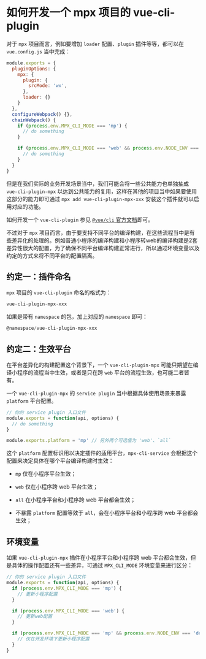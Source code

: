 # 如何开发一个 mpx 项目的 vue-cli-plugin

对于 `mpx` 项目而言，例如要增加 `loader` 配置、`plugin` 插件等等，都可以在 `vue.config.js` 当中完成：

```javascript
module.exports = {
  pluginOptions: {
    mpx: {
      plugin: {
        srcMode: 'wx',
      },
      loader: {}
    }
  },
  configureWebpack() {},
  chainWebpack() {
    if (process.env.MPX_CLI_MODE === 'mp') {
      // do something
    }

    if (process.env.MPX_CLI_MODE === 'web' && process.env.NODE_ENV === 'development') {
      // do something
    }
  }
}
```

但是在我们实际的业务开发场景当中，我们可能会将一些公共能力也单独抽成 `vue-cli-plugin-mpx` 以达到公共能力的复用，这样在其他的项目当中如果要使用这部分的能力即可通过 `mpx add vue-cli-plugin-mpx-xxx` 安装这个插件就可以启用对应的功能。

如何开发一个 `vue-cli-plugin` 参见 [`@vue/cli` 官方文档](https://cli.vuejs.org/dev-guide/plugin-dev.html)即可。

不过对于 `mpx` 项目而言，由于要支持不同平台的编译构建，在这些流程当中是有些差异化的处理的。例如普通小程序的编译构建和小程序转web的编译构建是2套差异性很大的配置，为了确保不同平台编译构建正常进行，所以通过环境变量以及约定的方式来将不同平台的配置隔离。

## 约定一：插件命名

`mpx` 项目的 `vue-cli-plugin` 命名的格式为：

```javascript
vue-cli-plugin-mpx-xxx
```

如果是带有 `namespace` 的包，加上对应的 `namespace` 即可：

```javascript
@namespace/vue-cli-plugin-mpx-xxx
```

## 约定二：生效平台

在平台差异化的构建配置这个背景下，一个 `vue-cli-plugin-mpx` 可能只期望在编译小程序的流程当中生效，或者是只在跨 `web` 平台的流程生效，也可能二者皆有。

一个 `vue-cli-plugin-mpx` 的 `service plugin` 当中根据具体使用场景来暴露 `platform` 平台配置。

```javascript
// 你的 service plugin 入口文件
module.exports = function(api, options) {
  // do something
}

module.exports.platform = 'mp' // 另外两个可选值为 'web'、`all`
```

这个 `platform` 配置标识用以决定插件的适用平台，`mpx-cli-service` 会根据这个配置来决定具体在哪个平台编译构建时生效：

* `mp` 仅在小程序平台生效；

* `web` 仅在小程序跨 web 平台生效；

* `all` 在小程序平台和小程序跨 web 平台都会生效；

* 不暴露 `platform` 配置等效于 `all`，会在小程序平台和小程序跨 web 平台都会生效；

## 环境变量

如果 `vue-cli-plugin-mpx` 插件在小程序平台和小程序跨 web 平台都会生效，但是具体的操作配置还有一些差异，可通过 `MPX_CLI_MODE` 环境变量来进行区分：

```javascript
// 你的 service plugin 入口文件
module.exports = function(api, options) {
  if (process.env.MPX_CLI_MODE === 'mp') {
    // 更新小程序配置
  }

  if (process.env.MPX_CLI_MODE === 'web') {
    // 更新web配置
  }

  if (process.env.MPX_CLI_MODE === 'mp' && process.env.NODE_ENV === 'development') {
    // 仅在开发环境下更新小程序配置
  }
}
```
